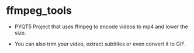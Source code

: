 # ffmpeg_tools

- PYQT5 Project that uses ffmpeg to encode videos to mp4 and lower the size.

- You can also trim your video, extract subtitles or even convert it to GIF.
